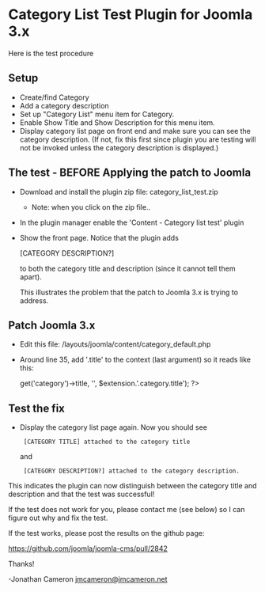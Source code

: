 Category List Test Plugin for Joomla 3.x
========================================

Here is the test procedure

Setup
-----

* Create/find Category
* Add a category description
* Set up "Category List" menu item for Category.
* Enable Show Title and Show Description for this menu item.
* Display category list page on front end and make sure you can see the
  category description.  (If not, fix this first since plugin you are testing
  will not be invoked unless the category description is displayed.)

The test - BEFORE Applying the patch to Joomla
----------------------------------------------

* Download and install the plugin zip file: category_list_test.zip
   * Note: when you click on the zip file..
* In the plugin manager enable the 'Content - Category list test' plugin
* Show the front page.  Notice that the plugin adds

    [CATEGORY DESCRIPTION?]

  to both the category title and description (since it cannot tell them
  apart).

  This illustrates the problem that the patch to Joomla 3.x is trying to
  address.

Patch Joomla 3.x
----------------

* Edit this file: <site>/layouts/joomla/content/category_default.php
* Around line 35, add '.title' to the context (last argument) so it reads
  like this:

    <?php echo JHtml::_('content.prepare', $displayData->get('category')->title, '', $extension.'.category.title'); ?>

Test the fix
------------

* Display the category list page again.  Now you should see

       [CATEGORY TITLE] attached to the category title

  and

       [CATEGORY DESCRIPTION?] attached to the category description.

This indicates the plugin can now distinguish between the category title
and description and that the test was successful!

If the test does not work for you, please contact me (see below) so I can
figure out why and fix the test.

If the test works, please post the results on the github page:

   https://github.com/joomla/joomla-cms/pull/2842

Thanks!

 -Jonathan Cameron
  jmcameron@jmcameron.net
